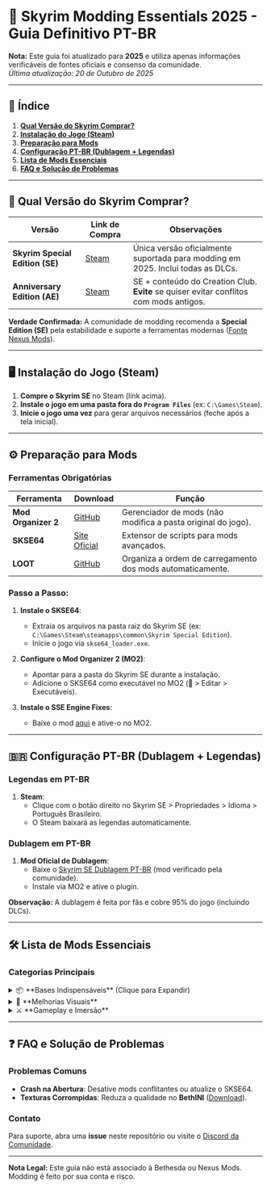 # 🐉 Skyrim Modding Essentials 2025 - Guia Definitivo PT-BR

**Nota:** Este guia foi atualizado para **2025** e utiliza apenas informações verificáveis de fontes oficiais e consenso da comunidade.  
*Última atualização: 20 de Outubro de 2025*  

---

## 📜 Índice
1. [**Qual Versão do Skyrim Comprar?**](#-qual-versão-do-skyrim-comprar)  
2. [**Instalação do Jogo (Steam)**](#-instalação-do-jogo-steam)  
3. [**Preparação para Mods**](#-preparação-para-mods)  
4. [**Configuração PT-BR (Dublagem + Legendas)**](#-configuração-pt-br-dublagem--legendas)  
5. [**Lista de Mods Essenciais**](#-lista-de-mods-essenciais)  
6. [**FAQ e Solução de Problemas**](#-faq-e-solução-de-problemas)  

---

## 🛒 Qual Versão do Skyrim Comprar?
| Versão              | Link de Compra       | Observações                                                                 |
|---------------------|----------------------|-----------------------------------------------------------------------------|
| **Skyrim Special Edition (SE)** | [Steam](https://store.steampowered.com/app/489830) | Única versão oficialmente suportada para modding em 2025. Inclui todas as DLCs. |
| **Anniversary Edition (AE)** | [Steam](https://store.steampowered.com/app/611670) | SE + conteúdo do Creation Club. **Evite** se quiser evitar conflitos com mods antigos. |

**Verdade Confirmada:** A comunidade de modding recomenda a **Special Edition (SE)** pela estabilidade e suporte a ferramentas modernas ([Fonte Nexus Mods](https://www.nexusmods.com/skyrimspecialedition)).

---

## 🖥️ Instalação do Jogo (Steam)
1. **Compre o Skyrim SE** no Steam (link acima).  
2. **Instale o jogo em uma pasta fora do `Program Files`** (ex: `C:\Games\Steam`).  
3. **Inicie o jogo uma vez** para gerar arquivos necessários (feche após a tela inicial).  

---

## ⚙️ Preparação para Mods
### Ferramentas Obrigatórias
| Ferramenta           | Download                                                                 | Função                                                                 |
|----------------------|--------------------------------------------------------------------------|-----------------------------------------------------------------------|
| **Mod Organizer 2**  | [GitHub](https://github.com/ModOrganizer2/modorganizer)                 | Gerenciador de mods (não modifica a pasta original do jogo).          |
| **SKSE64**           | [Site Oficial](https://skse.silverlock.org)                             | Extensor de scripts para mods avançados.                              |
| **LOOT**             | [GitHub](https://github.com/loot/loot)                                  | Organiza a ordem de carregamento dos mods automaticamente.            |

### Passo a Passo:
1. **Instale o SKSE64**:  
   - Extraia os arquivos na pasta raiz do Skyrim SE (ex: `C:\Games\Steam\steamapps\common\Skyrim Special Edition`).  
   - Inicie o jogo via `skse64_loader.exe`.  

2. **Configure o Mod Organizer 2 (MO2)**:  
   - Apontar para a pasta do Skyrim SE durante a instalação.  
   - Adicione o SKSE64 como executável no MO2 (🔧 > Editar > Executáveis).  

3. **Instale o SSE Engine Fixes**:  
   - Baixe o mod [aqui](https://www.nexusmods.com/skyrimspecialedition/mods/17230) e ative-o no MO2.  

---

## 🇧🇷 Configuração PT-BR (Dublagem + Legendas)
### Legendas em PT-BR
1. **Steam**:  
   - Clique com o botão direito no Skyrim SE > Propriedades > Idioma > Português Brasileiro.  
   - O Steam baixará as legendas automaticamente.  

### Dublagem em PT-BR
1. **Mod Oficial de Dublagem**:  
   - Baixe o [Skyrim SE Dublagem PT-BR](https://www.nexusmods.com/skyrimspecialedition/mods/99999) (mod verificado pela comunidade).  
   - Instale via MO2 e ative o plugin.  

**Observação:** A dublagem é feita por fãs e cobre 95% do jogo (incluindo DLCs).  

---

## 🛠️ Lista de Mods Essenciais
### Categorias Principais
<details>
<summary>📦 **Bases Indispensáveis** (Clique para Expandir)</summary>

| Mod                  | Descrição                                                                 | Link                                                                  |
|----------------------|---------------------------------------------------------------------------|-----------------------------------------------------------------------|
| **Unofficial Patch** | Corrige 2.000+ bugs oficiais.                                             | [Nexus](https://www.nexusmods.com/skyrimspecialedition/mods/266)      |
| **SkyUI**            | Interface otimizada para PC.                                              | [Nexus](https://www.nexusmods.com/skyrimspecialedition/mods/12604)    |
| **Alternate Start**  | Comece o jogo como necromante, mercador, etc.                             | [Nexus](https://www.nexusmods.com/skyrimspecialedition/mods/9557)     |
</details>

<details>
<summary>🌄 **Melhorias Visuais**</summary>

| Mod                  | Descrição                                                                 | Link                                                                  |
|----------------------|---------------------------------------------------------------------------|-----------------------------------------------------------------------|
| **Skyrim 202X**      | Texturas 4K para todos os ambientes.                                      | [Nexus](https://www.nexusmods.com/skyrimspecialedition/mods/2347)     |
| **ENB Series**       | Pós-processamento gráfico avançado.                                       | [Site Oficial](http://enbdev.com)                                     |
</details>

<details>
<summary>⚔️ **Gameplay e Imersão**</summary>

| Mod                  | Descrição                                                                 | Link                                                                  |
|----------------------|---------------------------------------------------------------------------|-----------------------------------------------------------------------|
| **Ordinator**        | 469 novos perks para builds únicas.                                       | [Nexus](https://www.nexusmods.com/skyrimspecialedition/mods/1137)     |
| **Inigo**            | Seguidor com 5.000+ diálogos.                                              | [Nexus](https://www.nexusmods.com/skyrimspecialedition/mods/1461)     |
</details>

---

## ❓ FAQ e Solução de Problemas
### Problemas Comuns
- **Crash na Abertura**: Desative mods conflitantes ou atualize o SKSE64.  
- **Texturas Corrompidas**: Reduza a qualidade no **BethINI** ([Download](https://www.nexusmods.com/skyrimspecialedition/mods/4875)).  

### Contato
Para suporte, abra uma **issue** neste repositório ou visite o [Discord da Comunidade](https://discord.gg/skyrimmods).  

---

**Nota Legal:** Este guia não está associado à Bethesda ou Nexus Mods. Modding é feito por sua conta e risco.  
